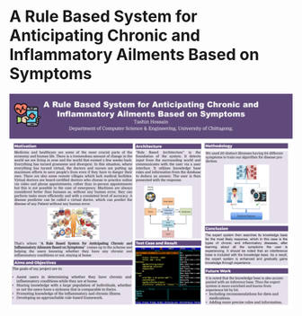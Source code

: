 # A Rule Based System for Anticipating Chronic and Inflammatory Ailments Based on Symptoms

![Image](/Dataset/Poster.jpg)
